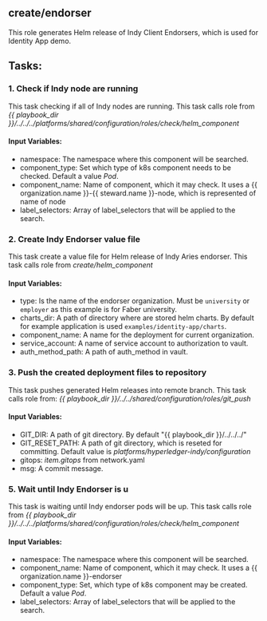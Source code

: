 ## create/endorser
This role generates Helm release of Indy Client Endorsers, which is used for Identity App demo.

## Tasks:
### 1. Check if Indy node are running
This task checking if all of Indy nodes are running.
This task calls role from *{{ playbook_dir }}/../../../platforms/shared/configuration/roles/check/helm_component*
#### Input Variables:
 - namespace: The namespace where this component will be searched.
 - component_type: Set which type of k8s component needs to be checked. Default a value *Pod*.
 - component_name: Name of component, which it may check. It uses a {{ organization.name }}-{{ steward.name }}-node, which is represented of name of node
 - label_selectors: Array of label_selectors that will be applied to the search.
### 2. Create Indy Endorser value file
This task create a value file for Helm release of Indy Aries endorser.
This task calls role from *create/helm_component*
#### Input Variables:
 - type: Is the name of the endorser organization. Must be `university` or `employer` as this example is for Faber university.
 - charts_dir: A path of directory where are stored helm charts. By default for example application is used `examples/identity-app/charts`.
 - component_name: A name for the deployment for current organization.
 - service_account: A name of service account to authorization to vault.
 - auth_method_path: A path of auth_method in vault.
### 3. Push the created deployment files to repository
This task pushes generated Helm releases into remote branch.
This task calls role from: *{{ playbook_dir }}/../../shared/configuration/roles/git_push*
#### Input Variables:
 - GIT_DIR: A path of git directory. By default "{{ playbook_dir }}/../../../"
 - GIT_RESET_PATH: A path of git directory, which is reseted for committing. Default value is *platforms/hyperledger-indy/configuration*
 - gitops: *item.gitops* from network.yaml
 - msg: A commit message.
### 5. Wait until Indy Endorser is u
This task is waiting until Indy endorser pods will be up.
This task calls role from *{{ playbook_dir }}/../../../platforms/shared/configuration/roles/check/helm_component*
#### Input Variables:
 - namespace: The namespace where this component will be searched.
 - component_name: Name of component, which it may check. It uses a {{ organization.name }}-endorser
 - component_type: Set, which type of k8s component may be created. Default a value *Pod*. 
 - label_selectors: Array of label_selectors that will be applied to the search.